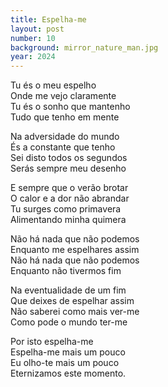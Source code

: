 ```yaml
---
title: Espelha-me
layout: post
number: 10
background: mirror_nature_man.jpg
year: 2024
---
```


Tu és o meu espelho  
Onde me vejo claramente  
Tu és o sonho que mantenho  
Tudo que tenho em mente  

Na adversidade do mundo  
És a constante que tenho  
Sei disto todos os segundos  
Serás sempre meu desenho  

E sempre que o verão brotar  
O calor e a dor não abrandar  
Tu surges como primavera  
Alimentando minha quimera  

Não há nada que não podemos  
Enquanto me espelhares assim  
Não há nada que não podemos    
Enquanto não tivermos fim  

Na eventualidade de um fim  
Que deixes de espelhar assim  
Não saberei como mais ver-me  
Como pode o mundo ter-me  

Por isto espelha-me  
Espelha-me mais um pouco  
Eu olho-te mais um pouco  
Eternizamos este momento.  